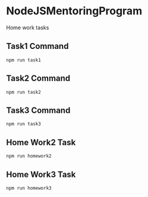 # NodeJSMentoringProgram
Home work tasks 

## Task1 Command

`npm run task1`

## Task2 Command
`npm run task2`
## Task3 Command
`npm run task3`


## Home Work2 Task
`npm run homework2`


## Home Work3 Task
`npm run homework3`